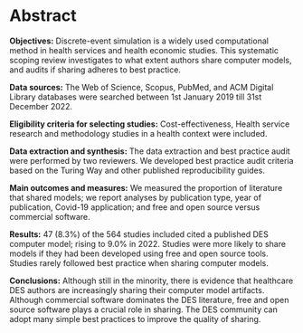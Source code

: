 # Abstract

**Objectives:** Discrete-event simulation is a widely used computational method in health services and health economic studies. This systematic scoping review investigates to what extent authors share computer models, and audits if sharing adheres to best practice.
    
**Data sources:**
The Web of Science, Scopus, PubMed, and ACM Digital Library databases were searched between 1st January 2019 till 31st December 2022.

**Eligibility criteria for selecting studies:** Cost-effectiveness, Health service research and methodology studies in a health context were included.

**Data extraction and synthesis:** The data extraction and best practice audit were performed by two reviewers. We developed best practice audit criteria based on the Turing Way and other published reproducibility guides.

**Main outcomes and measures:** We measured the proportion of literature that shared models; we report analyses by publication type, year of publication, Covid-19 application; and free and open source versus commercial software.  

**Results:** 47 (8.3\%) of the 564 studies included cited a published DES computer model; rising to 9.0\% in 2022. Studies were more likely to share models if they had been developed using free and open source tools. Studies rarely followed best practice when sharing computer models.

**Conclusions:** Although still in the minority, there is evidence that healthcare DES authors are increasingly sharing their computer model artifacts. Although commercial software dominates the DES literature, free and open source software plays a crucial role in sharing. The DES community can adopt many simple best practices to improve the quality of sharing.  